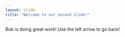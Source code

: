 ```yaml
---
layout: slide
title: "Welcome to our second slide!"
---
```

Bob is doing great work!
Use the left arrow to go back!
